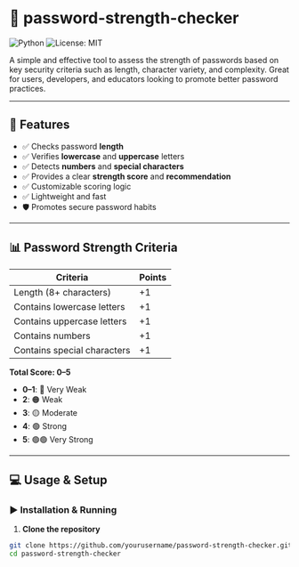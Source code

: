 # 🔐 password-strength-checker

![Python](https://img.shields.io/badge/Python-3.x-blue)
![License: MIT](https://img.shields.io/badge/License-MIT-yellow.svg)

A simple and effective tool to assess the strength of passwords based on key security criteria such as length, character variety, and complexity. Great for users, developers, and educators looking to promote better password practices.

---

## 🚀 Features

- ✅ Checks password **length**
- ✅ Verifies **lowercase** and **uppercase** letters
- ✅ Detects **numbers** and **special characters**
- ✅ Provides a clear **strength score** and **recommendation**
- ✅ Customizable scoring logic
- ✅ Lightweight and fast
- 🛡️ Promotes secure password habits

---

## 📊 Password Strength Criteria

| Criteria                          | Points |
|----------------------------------|--------|
| Length (8+ characters)           | +1     |
| Contains lowercase letters       | +1     |
| Contains uppercase letters       | +1     |
| Contains numbers                 | +1     |
| Contains special characters      | +1     |

**Total Score: 0–5**

- **0–1**: 🔴 Very Weak  
- **2**: 🟠 Weak  
- **3**: 🟡 Moderate  
- **4**: 🟢 Strong  
- **5**: 🟢🟢 Very Strong  

---

## 💻 Usage & Setup

### ▶️ Installation & Running

1. **Clone the repository**

```bash
git clone https://github.com/yourusername/password-strength-checker.git
cd password-strength-checker
